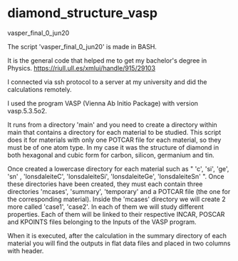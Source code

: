# diamond_structure_vasp

vasper_final_0_jun20

The script 'vasper_final_0_jun20' is made in BASH.

It is the general code that helped me to get my bachelor's degree in Physics. https://riull.ull.es/xmlui/handle/915/29103

I connected via ssh protocol to a server at my university and did the calculations remotely.

I used the program VASP (Vienna Ab Initio Package) with version vasp.5.3.5o2.

It runs from a directory 'main' and you need to create a directory within main that contains a directory for each material to be studied. 
This script does it for materials with only one POTCAR file for each material, so they must be of one atom type. 
In my case it was the structure of diamond in both hexagonal and cubic form for carbon, silicon, germanium and tin. 

Once created a lowercase directory for each material such as " 'c', 'si', 'ge', 'sn' , 'lonsdaleiteC', 'lonsdaleiteSi', 'lonsdaleiteGe', 'lonsdaleiteSn' ". 
Once these directories have been created, they must each contain three directories 'mcases', 'summary', 'temporary' and a POTCAR file (the one for the corresponding material). 
Inside the 'mcases' directory we will create 2 more called 'case1', 'case2'. In each of them we will study different properties. 
Each of them will be linked to their respective INCAR, POSCAR and KPOINTS files belonging to the Inputs of the VASP program.

When it is executed, after the calculation in the summary directory of each material you will find the outputs in flat data files and placed in two columns with header.

